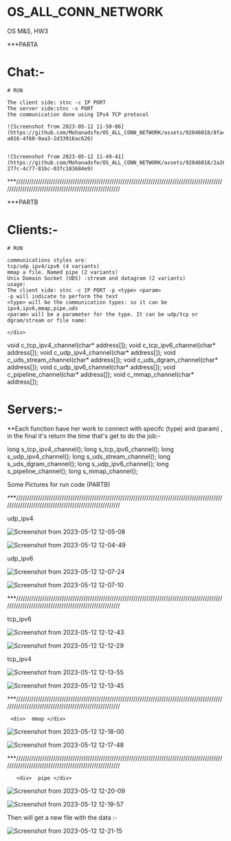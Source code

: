 # OS_ALL_CONN_NETWORK


OS
M&S, HW3

***PARTA

# Chat:- 

    # RUN

    The client side: stnc -c IP PORT
    The server side:stnc -s PORT
    the communication done using IPv4 TCP protocol

    ![Screenshot from 2023-05-12 11-50-06](https://github.com/Mohanadsfe/OS_ALL_CONN_NETWORK/assets/92846018/8fa4fa61-a016-4f60-9aa3-2d33916ac626)


    ![Screenshot from 2023-05-12 11-49-41](https://github.com/Mohanadsfe/OS_ALL_CONN_NETWORK/assets/92846018/2a26856c-277c-4c77-81bc-03fc183684e9)




***///////////////////////////////////////////////////////////////////////////////////////////////////////////////////////////////////////////////////




***PARTB

# Clients:- 

    # RUN
    
  <div> 
  
    communications styles are:
    tcp/udp ipv4/ipv6 (4 variants)
    mmap a file. Named pipe (2 variants)
    Unix Domain Socket (UDS) :stream and datagram (2 variants)
    usage:
    The client side: stnc -c IP PORT -p <type> <param>
    -p will indicate to perform the test
    <type> will be the communication types: so it can be ipv4,ipv6,mmap,pipe,uds
    <param> will be a parameter for the type. It can be udp/tcp or dgram/stream or file name:
 
    </div> 

    
<a>
    
void c_tcp_ipv4_channel(char* address[]);
void c_tcp_ipv6_channel(char* address[]);
void c_udp_ipv4_channel(char* address[]);
void c_uds_stream_channel(char* address[]);
void c_uds_dgram_channel(char* address[]);
void c_udp_ipv6_channel(char* address[]);
void c_pipeline_channel(char* address[]);
void c_mmap_channel(char* address[]);

</a>





# Servers:- 

**Each function have her work to connect with specifc (type) and (param) , in the final it's return the time that's get to do the job:- 

<a> 

long s_tcp_ipv4_channel();
long s_tcp_ipv6_channel();
long s_udp_ipv4_channel();
long s_uds_stream_channel();
long s_uds_dgram_channel();
long s_udp_ipv6_channel();
long s_pipeline_channel();
long s_mmap_channel();

</a>


  <div> Some Pictures for run code (PARTB) </div> 

***///////////////////////////////////////////////////////////////////////////////////////////////////////////////////////////////////////////////////

  
  
  <div>  udp_ipv4 </div> 
  
  ![Screenshot from 2023-05-12 12-05-08](https://github.com/Mohanadsfe/OS_ALL_CONN_NETWORK/assets/92846018/62f69e22-9de3-4bd7-a6c7-4cd4d8f134df)

  
  ![Screenshot from 2023-05-12 12-04-49](https://github.com/Mohanadsfe/OS_ALL_CONN_NETWORK/assets/92846018/42285532-b7f9-45bb-9484-b4eff841cf4b)


   <div>  udp_ipv6 </div> 
    
  ![Screenshot from 2023-05-12 12-07-24](https://github.com/Mohanadsfe/OS_ALL_CONN_NETWORK/assets/92846018/a5dcb6ff-86c4-497b-b9c7-da641a976005)

  ![Screenshot from 2023-05-12 12-07-10](https://github.com/Mohanadsfe/OS_ALL_CONN_NETWORK/assets/92846018/984bca08-b5de-4b5a-88c5-e60f70a14692)

    
    
    
 ***///////////////////////////////////////////////////////////////////////////////////////////////////////////////////////////////////////////////////
  
  
   <div>  tcp_ipv6 </div> 

  ![Screenshot from 2023-05-12 12-12-43](https://github.com/Mohanadsfe/OS_ALL_CONN_NETWORK/assets/92846018/0af77187-df9a-4282-b223-0e0024fcd10f)

  
  ![Screenshot from 2023-05-12 12-12-29](https://github.com/Mohanadsfe/OS_ALL_CONN_NETWORK/assets/92846018/bb4feb0b-8d10-43e1-bac2-0010c4c6acd6)

  
   <div>  tcp_ipv4 </div> 

  
  ![Screenshot from 2023-05-12 12-13-55](https://github.com/Mohanadsfe/OS_ALL_CONN_NETWORK/assets/92846018/58806f8f-99c4-42e6-8ac4-b63fbecb8ccb)


  ![Screenshot from 2023-05-12 12-13-45](https://github.com/Mohanadsfe/OS_ALL_CONN_NETWORK/assets/92846018/39633657-9783-4f9f-bc4d-2b32b168011a)

  
  
 ***///////////////////////////////////////////////////////////////////////////////////////////////////////////////////////////////////////////////////

     <div>  mmap </div> 

  
  ![Screenshot from 2023-05-12 12-18-00](https://github.com/Mohanadsfe/OS_ALL_CONN_NETWORK/assets/92846018/5b53d727-7ba3-4dbe-86b9-2fd1f257fb9e)
  
  
  ![Screenshot from 2023-05-12 12-17-48](https://github.com/Mohanadsfe/OS_ALL_CONN_NETWORK/assets/92846018/c4dd1e7e-abc0-40c1-a9d1-4ea698ca85d0)
  
  
   ***///////////////////////////////////////////////////////////////////////////////////////////////////////////////////////////////////////////////////

       <div>  pipe </div> 
  
  ![Screenshot from 2023-05-12 12-20-09](https://github.com/Mohanadsfe/OS_ALL_CONN_NETWORK/assets/92846018/017bc8fd-7dda-42c0-b022-d65e703a43e4)
  
  
  ![Screenshot from 2023-05-12 12-19-57](https://github.com/Mohanadsfe/OS_ALL_CONN_NETWORK/assets/92846018/096d3f46-6a5b-4562-821e-44255b42b82b)

  
  
  <div> Then will get a new file with the data :- </div> 
  
  
  ![Screenshot from 2023-05-12 12-21-15](https://github.com/Mohanadsfe/OS_ALL_CONN_NETWORK/assets/92846018/31afdaff-8ee0-4d9b-8ae4-908f7b38eb5b)

  
  
  

  
  


  
  


